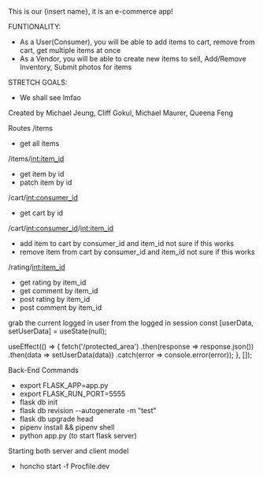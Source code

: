 This is our {insert name}, it is an e-commerce app!

FUNTIONALITY:
- As a User(Consumer), you will be able to add items to cart, remove from cart, get multiple items at once
- As a Vendor, you will be able to create new items to sell, Add/Remove Inventory, Submit photos for items

STRETCH GOALS:
- We shall see lmfao

Created by Michael Jeung, Cliff Gokul, Michael Maurer, Queena Feng

Routes
/items
- get all items

/items/<int:item_id>
- get item by id
- patch item by id

/cart/<int:consumer_id>
- get cart by id

/cart/<int:consumer_id>/<int:item_id>
- add item to cart by consumer_id and item_id not sure if this works
- remove item from cart by consumer_id and item_id not sure if this works

/rating/<int:item_id>
- get rating by item_id
- get comment by item_id
- post rating by item_id
- post comment by item_id


grab the current logged in user from the logged in session
const [userData, setUserData] = useState(null);

  useEffect(() => {
    fetch('/protected_area')
      .then(response => response.json())
      .then(data => setUserData(data))
      .catch(error => console.error(error));
  }, []);

Back-End Commands
- export FLASK_APP=app.py
- export FLASK_RUN_PORT=5555
- flask db init
- flask db revision --autogenerate -m "test"
- flask db upgrade head
- pipenv install && pipenv shell
- python app.py (to start flask server)

Starting both server and client model
- honcho start -f Procfile.dev